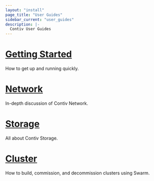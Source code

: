 ```yaml
---
layout: "install"
page_title: "User Guides"
sidebar_current: "user_guides"
description: |-
  Contiv User Guides
---
```


# [Getting Started](/install/user_guides/getting_started)
How to get up and running quickly.

# [Network](/install/user_guides/networking)
In-depth discussion of Contiv Network.

# [Storage](/install/user_guides/storage)
All about Contiv Storage.

# [Cluster](/install/user_guides/cluster)
How to build, commission, and decommission clusters using Swarm.
